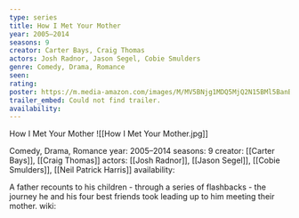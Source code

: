 ```yaml
---
type: series
title: How I Met Your Mother
year: 2005–2014
seasons: 9
creator: Carter Bays, Craig Thomas
actors: Josh Radnor, Jason Segel, Cobie Smulders
genre: Comedy, Drama, Romance
seen:
rating: 
poster: https://m.media-amazon.com/images/M/MV5BNjg1MDQ5MjQ2N15BMl5BanBnXkFtZTYwNjI5NjA3._V1_SX300.jpg
trailer_embed: Could not find trailer.
availability:
---
```

How I Met Your Mother
![[How I Met Your Mother.jpg]]

Comedy, Drama, Romance
year: 2005–2014
seasons: 9
creator: [[Carter Bays]], [[Craig Thomas]]
actors: [[Josh Radnor]], [[Jason Segel]], [[Cobie Smulders]], [[Neil Patrick Harris]]
availability:

A father recounts to his children - through a series of flashbacks - the journey he and his four best friends took leading up to him meeting their mother.
wiki: 


